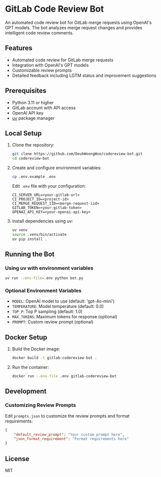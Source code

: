 # GitLab Code Review Bot

An automated code review bot for GitLab merge requests using OpenAI's GPT models. The bot analyzes merge request changes and provides intelligent code review comments.

## Features

- Automated code review for GitLab merge requests
- Integration with OpenAI's GPT models
- Customizable review prompts
- Detailed feedback including LGTM status and improvement suggestions

## Prerequisites

- Python 3.11 or higher
- GitLab account with API access
- OpenAI API key
- [uv](https://github.com/astral-sh/uv) package manager

## Local Setup

1. Clone the repository:
   ```bash
   git clone https://github.com/DeukWoongWoo/codereview-bot.git
   cd codereview-bot
   ```

2. Create and configure environment variables:
   ```bash
   cp .env.example .env
   ```
   Edit `.env` file with your configuration:
   ```
   CI_SERVER_URL=<your-gitlab-url>
   CI_PROJECT_ID=<project-id>
   CI_MERGE_REQUEST_IID=<merge-request-iid>
   GITLAB_TOKEN=<your-gitlab-token>
   OPENAI_API_KEY=<your-openai-api-key>
   ```

3. Install dependencies using uv:
   ```bash
   uv venv
   source .venv/bin/activate
   uv pip install .
   ```

## Running the Bot

### Using uv with environment variables

```bash
uv run --env-file=.env python bot.py
```

### Optional Environment Variables

- `MODEL`: OpenAI model to use (default: 'gpt-4o-mini')
- `TEMPERATURE`: Model temperature (default: 0.0)
- `TOP_P`: Top P sampling (default: 1.0)
- `MAX_TOKENS`: Maximum tokens for response (optional)
- `PROMPT`: Custom review prompt (optional)

## Docker Setup

1. Build the Docker image:
   ```bash
   docker build -t gitlab-codereview-bot .
   ```

2. Run the container:
   ```bash
   docker run --env-file .env gitlab-codereview-bot
   ```

## Development

### Customizing Review Prompts

Edit `prompts.json` to customize the review prompts and format requirements:

```json
{
    "default_review_prompt": "Your custom prompt here",
    "json_format_requirement": "Format requirements here"
}
```

## License

MIT
